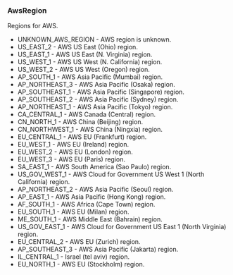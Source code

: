 ### AwsRegion
Regions for AWS.

- UNKNOWN_AWS_REGION - AWS region is unknown.
- US_EAST_2 - AWS US East (Ohio) region.
- US_EAST_1 - AWS US East (N. Virginia) region.
- US_WEST_1 - AWS US West (N. California) region.
- US_WEST_2 - AWS US West (Oregon) region.
- AP_SOUTH_1 - AWS Asia Pacific (Mumbai) region.
- AP_NORTHEAST_3 - AWS Asia Pacific (Osaka) region.
- AP_SOUTHEAST_1 - AWS Asia Pacific (Singapore) region.
- AP_SOUTHEAST_2 - AWS Asia Pacific (Sydney) region.
- AP_NORTHEAST_1 - AWS Asia Pacific (Tokyo) region.
- CA_CENTRAL_1 - AWS Canada (Central) region.
- CN_NORTH_1 - AWS China (Beijing) region.
- CN_NORTHWEST_1 - AWS China (Ningxia) region.
- EU_CENTRAL_1 - AWS EU (Frankfurt) region.
- EU_WEST_1 - AWS EU (Ireland) region.
- EU_WEST_2 - AWS EU (London) region.
- EU_WEST_3 - AWS EU (Paris) region.
- SA_EAST_1 - AWS South America (Sao Paulo) region.
- US_GOV_WEST_1 - AWS Cloud for Government US West 1 (North California) region.
- AP_NORTHEAST_2 - AWS Asia Pacific (Seoul) region.
- AP_EAST_1 - AWS Asia Pacific (Hong Kong) region.
- AF_SOUTH_1 - AWS Africa (Cape Town) region.
- EU_SOUTH_1 - AWS EU (Milan) region.
- ME_SOUTH_1 - AWS Middle East (Bahrain) region.
- US_GOV_EAST_1 - AWS Cloud for Government US East 1 (North Virginia) region.
- EU_CENTRAL_2 - AWS EU (Zurich) region.
- AP_SOUTHEAST_3 - AWS Asia Pacific (Jakarta) region.
- IL_CENTRAL_1 - Israel (tel aviv) region.
- EU_NORTH_1 - AWS EU (Stockholm) region.
